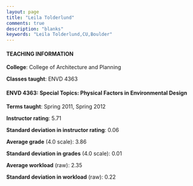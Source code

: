 ```yaml
---
layout: page
title: "Leila Tolderlund" 
comments: true
description: "blanks"
keywords: "Leila Tolderlund,CU,Boulder"
---
```

<head>
<script src="https://ajax.googleapis.com/ajax/libs/jquery/2.1.3/jquery.min.js"></script>
<script src="https://dl.dropboxusercontent.com/s/pc42nxpaw1ea4o9/highcharts.js?dl=0"></script>
<!-- <script src="../assets/js/highcharts.js"></script> -->
<style type="text/css">@font-face {
	font-family: "Bebas Neue";
	src: url(https://www.filehosting.org/file/details/544349/BebasNeue Regular.otf) format("opentype");
	}
	h1.Bebas { 
		font-family: "Bebas Neue", Verdana, Tahoma;
	}
</style>
</head>
	   
#### TEACHING INFORMATION

**College**: College of Architecture and Planning

**Classes taught**: ENVD 4363

#### ENVD 4363: Special Topics: Physical Factors in Environmental Design

**Terms taught**: Spring 2011, Spring 2012

**Instructor rating**: 5.71

**Standard deviation in instructor rating**: 0.06

**Average grade** (4.0 scale): 3.86

**Standard deviation in grades** (4.0 scale): 0.01

**Average workload** (raw): 2.35

**Standard deviation in workload** (raw): 0.22

